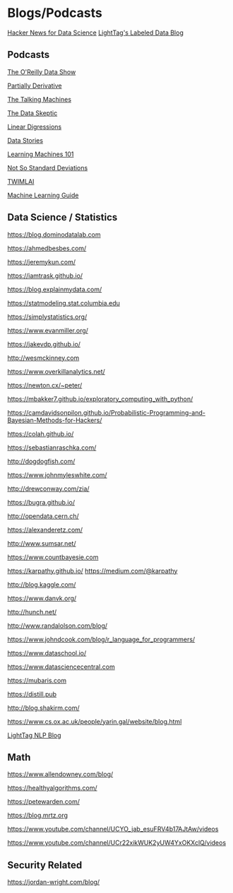 Blogs/Podcasts
===============

[Hacker News for Data Science](https://www.datatau.com/news)
[LightTag's Labeled Data Blog](https://lighttag.io/blog)

Podcasts
--------

[The O'Reilly Data Show](http://radar.oreilly.com/tag/oreilly-data-show-podcast)

[Partially Derivative](http://partiallyderivative.com/)

[The Talking Machines](https://www.thetalkingmachines.com/)

[The Data Skeptic](https://dataskeptic.com/)

[Linear Digressions](https://lineardigressions.com)

[Data Stories](http://datastori.es/)

[Learning Machines 101](https://www.learningmachines101.com/)

[Not So Standard Deviations](https://simplystatistics.org/2015/09/17/not-so-standard-deviations-the-podcast/)

[TWIMLAI](https://twimlai.com/shows/)

[Machine Learning Guide](http://ocdevel.com/podcasts/machine-learning)

Data Science / Statistics
-------------------------

https://blog.dominodatalab.com

https://ahmedbesbes.com/

https://jeremykun.com/

https://iamtrask.github.io/

https://blog.explainmydata.com/

https://statmodeling.stat.columbia.edu

https://simplystatistics.org/

https://www.evanmiller.org/

https://jakevdp.github.io/

http://wesmckinney.com

https://www.overkillanalytics.net/

https://newton.cx/~peter/

https://mbakker7.github.io/exploratory_computing_with_python/

https://camdavidsonpilon.github.io/Probabilistic-Programming-and-Bayesian-Methods-for-Hackers/

https://colah.github.io/

https://sebastianraschka.com/

http://dogdogfish.com/

https://www.johnmyleswhite.com/

http://drewconway.com/zia/

https://bugra.github.io/

http://opendata.cern.ch/

https://alexanderetz.com/

http://www.sumsar.net/

https://www.countbayesie.com

https://karpathy.github.io/  https://medium.com/@karpathy

http://blog.kaggle.com/

https://www.danvk.org/

http://hunch.net/

http://www.randalolson.com/blog/

https://www.johndcook.com/blog/r_language_for_programmers/

https://www.dataschool.io/

https://www.datasciencecentral.com

https://mubaris.com

https://distill.pub

http://blog.shakirm.com/

https://www.cs.ox.ac.uk/people/yarin.gal/website/blog.html

[LightTag NLP Blog](https://www.lighttag.io/blog)

Math
----

https://www.allendowney.com/blog/

https://healthyalgorithms.com/

https://petewarden.com/

https://blog.mrtz.org

https://www.youtube.com/channel/UCYO_jab_esuFRV4b17AJtAw/videos

https://www.youtube.com/channel/UCr22xikWUK2yUW4YxOKXclQ/videos

Security Related
----------------

https://jordan-wright.com/blog/
